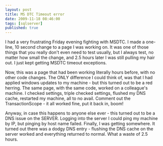 ```yaml
---
layout: post
title: MS DTC Timeout error
date: 2009-11-18 08:46:00
tags: [sqlserver]
published: true
---
```


I had a very frustrating Friday evening fighting with MSDTC. I made a one-line, 10 second change to a page I was working on. It was one of those things that you really don't even need to test usually, but I always test, no matter how small the change, and 2.5 hours later I was still pulling my hair out. I just kept getting MSDTC timeout exceptions.

Now, this was a page that had been working literally hours before, with no other code changes. The ONLY difference I could think of, was that I had applied windows updates to my machine - but this turned out to be a red herring. The same page, with the same code, worked on a colleague's machine. I checked settings, triple checked settings, flushed my DNS cache, restarted my machine, all to no avail. Comment out the TransactionScope - it all worked fine, put it back in, boom!

Anyway, in case this happens to anyone else ever - this turned out to be a DNS issue on the SERVER. Logging into the server I could ping my machine by IP, but pinging by host name failed. Finally, I was getting somewhere. It turned out there was a dodgy DNS entry - flushing the DNS cache on the server worked and everything returned to normal. What a waste of 2.5 hours.
